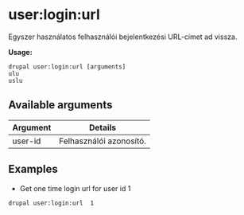 # user:login:url
Egyszer használatos felhasználói bejelentkezési URL-címet ad vissza.

**Usage:**
```
drupal user:login:url [arguments]
ulu
uslu
```

## Available arguments
Argument | Details
---------|-------------
user-id | Felhasználói azonosító.

## Examples
* Get one time login url for user id 1
```
drupal user:login:url  1
```
